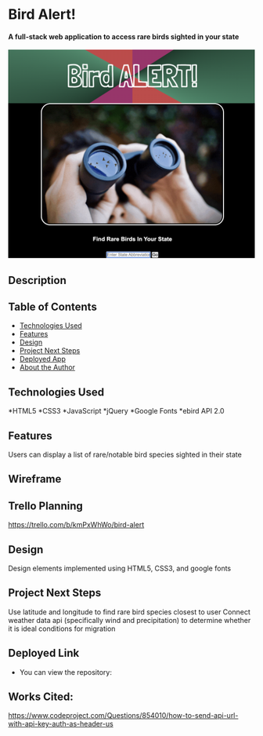 # Bird Alert!

#### A full-stack web application to access rare birds sighted in your state

<img src="./img/screenShot.png" alt="bird Alert main page"/>

## Description

## Table of Contents

* [Technologies Used](#technologiesused)
* [Features](#features)
* [Design](#design)
* [Project Next Steps](#nextsteps)
* [Deployed App](#deployment)
* [About the Author](#author)

## <a name="technologiesused"></a>Technologies Used
*HTML5
*CSS3
*JavaScript
*jQuery
*Google Fonts
*ebird API 2.0

## Features
Users can display a list of rare/notable bird species sighted in their state


## Wireframe


## Trello Planning
https://trello.com/b/kmPxWhWo/bird-alert

## <a name="design"></a>Design
Design elements implemented using HTML5, CSS3, and google fonts

## <a name="nextsteps"></a>Project Next Steps
Use latitude and longitude to find rare bird species closest to user
Connect weather data api (specifically wind and precipitation) to determine whether it is ideal conditions for migration

## <a name="deployment"></a>Deployed Link

* You can view the repository:
## Works Cited:
https://www.codeproject.com/Questions/854010/how-to-send-api-url-with-api-key-auth-as-header-us
